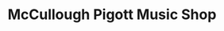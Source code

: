 ---
title: "McCullough Pigott Music Shop"
url: /dublin/mccullough-pigott-music-shop/
shop: Musik
---